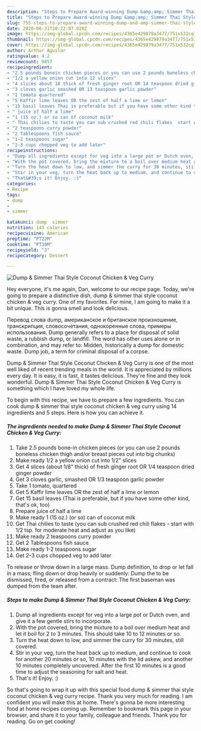 ```yaml
---
description: "Steps to Prepare Award-winning Dump &amp;amp; Simmer Thai Style Coconut Chicken &amp;amp; Veg Curry"
title: "Steps to Prepare Award-winning Dump &amp;amp; Simmer Thai Style Coconut Chicken &amp;amp; Veg Curry"
slug: 755-steps-to-prepare-award-winning-dump-and-amp-simmer-thai-style-coconut-chicken-and-amp-veg-curry
date: 2020-08-31T10:22:07.028Z
image: https://img-global.cpcdn.com/recipes/4365e429879a3477/751x532cq70/dump-simmer-thai-style-coconut-chicken-veg-curry-recipe-main-photo.jpg
thumbnail: https://img-global.cpcdn.com/recipes/4365e429879a3477/751x532cq70/dump-simmer-thai-style-coconut-chicken-veg-curry-recipe-main-photo.jpg
cover: https://img-global.cpcdn.com/recipes/4365e429879a3477/751x532cq70/dump-simmer-thai-style-coconut-chicken-veg-curry-recipe-main-photo.jpg
author: Arthur Aguilar
ratingvalue: 4.2
reviewcount: 9857
recipeingredient:
- "2.5 pounds bonein chicken pieces or you can use 2 pounds boneless chicken thigh andor breast pieces cut into big chunks"
- "1/2 a yellow onion cut into 12 slices"
- "4 slices about 18 thick of fresh ginger root OR 14 teaspoon dried ginger powder"
- "3 cloves garlic smashed OR 13 teaspoon garlic powder"
- "1 tomato quartered"
- "5 Kaffir lime leaves OR the zest of half a lime or lemon"
- "15 basil leaves Thai is preferable but if you have some other kind thats ok too"
- " juice of half a lime"
- "1 (15 oz.) or so can of coconut milk"
- " Thai chilies to taste you can sub crushed red chili flakes  start with 12 tsp for moderate heat and adjust as you like"
- "2 teaspoons curry powder"
- "2 Tablespoons fish sauce"
- "1-2 teaspoons sugar"
- "2-3 cups chopped veg to add later"
recipeinstructions:
- "Dump all ingredients except for veg into a large pot or Dutch oven, and give it a few gentle stirs to incorporate."
- "With the pot covered, bring the mixture to a boil over medium heat and let it boil for 2 to 3 minutes. This should take 10 to 12 minutes or so."
- "Turn the heat down to low, and simmer the curry for 30 minutes, still covered."
- "Stir in your veg, turn the heat back up to medium, and continue to cook for another 20 minutes or so, 10 minutes with the lid askew, and another 10 minutes completely uncovered. After the first 10 minutes is a good time to adjust the seasoning for salt and heat."
- "That&#39;s it! Enjoy. :)"
categories:
- Recipe
tags:
- dump
- 
- simmer

katakunci: dump  simmer 
nutrition: 143 calories
recipecuisine: American
preptime: "PT22M"
cooktime: "PT39M"
recipeyield: "3"
recipecategory: Dessert

---
```



![Dump &amp; Simmer Thai Style Coconut Chicken &amp; Veg Curry](https://img-global.cpcdn.com/recipes/4365e429879a3477/751x532cq70/dump-simmer-thai-style-coconut-chicken-veg-curry-recipe-main-photo.jpg)

Hey everyone, it's me again, Dan, welcome to our recipe page. Today, we're going to prepare a distinctive dish, dump &amp; simmer thai style coconut chicken &amp; veg curry. One of my favorites. For mine, I am going to make it a bit unique. This is gonna smell and look delicious.

Перевод слова dump, американское и британское произношение, транскрипция, словосочетания, однокоренные слова, примеры использования. Dump generally refers to a place for disposal of solid waste, a rubbish dump, or landfill. The word has other uses alone or in combination, and may refer to: Midden, historically a dump for domestic waste. Dump job, a term for criminal disposal of a corpse.

Dump &amp; Simmer Thai Style Coconut Chicken &amp; Veg Curry is one of the most well liked of recent trending meals in the world. It is appreciated by millions every day. It is easy, it is fast, it tastes delicious. They're fine and they look wonderful. Dump &amp; Simmer Thai Style Coconut Chicken &amp; Veg Curry is something which I have loved my whole life.


To begin with this recipe, we have to prepare a few ingredients. You can cook dump &amp; simmer thai style coconut chicken &amp; veg curry using 14 ingredients and 5 steps. Here is how you can achieve it.

<!--inarticleads1-->

##### The ingredients needed to make Dump &amp; Simmer Thai Style Coconut Chicken &amp; Veg Curry:

1. Take 2.5 pounds bone-in chicken pieces (or you can use 2 pounds boneless chicken thigh and/or breast pieces cut into big chunks)
1. Make ready 1/2 a yellow onion cut into 1/2&#34; slices
1. Get 4 slices (about 1/8&#34; thick) of fresh ginger root OR 1/4 teaspoon dried ginger powder
1. Get 3 cloves garlic, smashed OR 1/3 teaspoon garlic powder
1. Take 1 tomato, quartered
1. Get 5 Kaffir lime leaves OR the zest of half a lime or lemon
1. Get 15 basil leaves (Thai is preferable, but if you have some other kind, that&#39;s ok, too)
1. Prepare  juice of half a lime
1. Make ready 1 (15 oz.) (or so) can of coconut milk
1. Get  Thai chilies to taste (you can sub crushed red chili flakes - start with 1/2 tsp. for moderate heat and adjust as you like)
1. Make ready 2 teaspoons curry powder
1. Get 2 Tablespoons fish sauce
1. Make ready 1-2 teaspoons sugar
1. Get 2-3 cups chopped veg to add later


To release or throw down in a large mass. Dump definition, to drop or let fall in a mass; fling down or drop heavily or suddenly: Dump the to be dismissed, fired, or released from a contract: The first baseman was dumped from the team after. 

<!--inarticleads2-->

##### Steps to make Dump &amp; Simmer Thai Style Coconut Chicken &amp; Veg Curry:

1. Dump all ingredients except for veg into a large pot or Dutch oven, and give it a few gentle stirs to incorporate.
1. With the pot covered, bring the mixture to a boil over medium heat and let it boil for 2 to 3 minutes. This should take 10 to 12 minutes or so.
1. Turn the heat down to low, and simmer the curry for 30 minutes, still covered.
1. Stir in your veg, turn the heat back up to medium, and continue to cook for another 20 minutes or so, 10 minutes with the lid askew, and another 10 minutes completely uncovered. After the first 10 minutes is a good time to adjust the seasoning for salt and heat.
1. That&#39;s it! Enjoy. :)




So that's going to wrap it up with this special food dump &amp; simmer thai style coconut chicken &amp; veg curry recipe. Thank you very much for reading. I am confident you will make this at home. There's gonna be more interesting food at home recipes coming up. Remember to bookmark this page in your browser, and share it to your family, colleague and friends. Thank you for reading. Go on get cooking!
